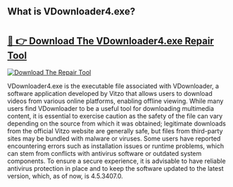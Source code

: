 ## What is VDownloader4.exe? 

# <h2><a href="https://exedetect.com/download.php?VDownloader4.exe">🔗 👉 Download The VDownloader4.exe Repair Tool</a></h2>

[![Download The Repair Tool](https://exedetect.com/download-button.jpg)](https://exedetect.com/download.php?VDownloader4.exe)

VDownloader4.exe is the executable file associated with VDownloader, a software application developed by Vitzo that allows users to download videos from various online platforms, enabling offline viewing. While many users find VDownloader to be a useful tool for downloading multimedia content, it is essential to exercise caution as the safety of the file can vary depending on the source from which it was obtained; legitimate downloads from the official Vitzo website are generally safe, but files from third-party sites may be bundled with malware or viruses. Some users have reported encountering errors such as installation issues or runtime problems, which can stem from conflicts with antivirus software or outdated system components. To ensure a secure experience, it is advisable to have reliable antivirus protection in place and to keep the software updated to the latest version, which, as of now, is 4.5.3407.0.